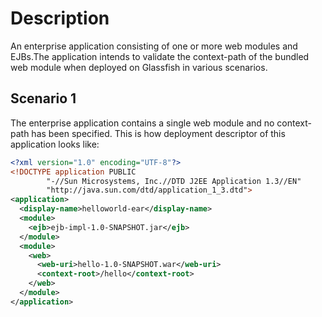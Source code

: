 # Description
An enterprise application consisting of one or more web modules and EJBs.The application intends to validate the context-path of the bundled web module when deployed on Glassfish in various scenarios.

## Scenario 1 
The enterprise application contains a single web module and no context-path has been specified.
This is how deployment descriptor of this application looks like:
```xml
<?xml version="1.0" encoding="UTF-8"?>
<!DOCTYPE application PUBLIC
        "-//Sun Microsystems, Inc.//DTD J2EE Application 1.3//EN"
        "http://java.sun.com/dtd/application_1_3.dtd">
<application>
  <display-name>helloworld-ear</display-name>
  <module>
    <ejb>ejb-impl-1.0-SNAPSHOT.jar</ejb>
  </module>
  <module>
    <web>
      <web-uri>hello-1.0-SNAPSHOT.war</web-uri>
      <context-root>/hello</context-root>
    </web>
  </module>
</application>
```
